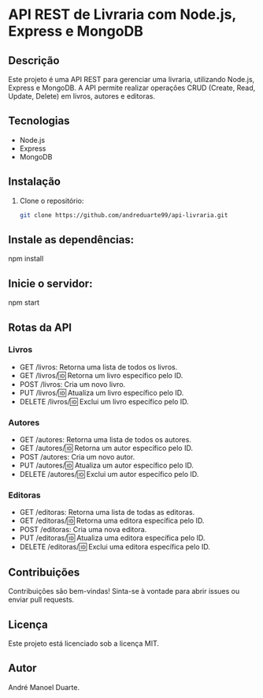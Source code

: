 # API REST de Livraria com Node.js, Express e MongoDB

## Descrição

Este projeto é uma API REST para gerenciar uma livraria, utilizando Node.js, Express e MongoDB. A API permite realizar operações CRUD (Create, Read, Update, Delete) em livros, autores e editoras.

## Tecnologias

* Node.js
* Express
* MongoDB

## Instalação

1. Clone o repositório:
   ```bash
   git clone https://github.com/andreduarte99/api-livraria.git
## Instale as dependências:
npm install

## Inicie o servidor:
npm start

## Rotas da API
### Livros
* GET /livros: Retorna uma lista de todos os livros.
* GET /livros/:id: Retorna um livro específico pelo ID.
* POST /livros: Cria um novo livro.
* PUT /livros/:id: Atualiza um livro específico pelo ID.
* DELETE /livros/:id: Exclui um livro específico pelo ID.
  
### Autores
* GET /autores: Retorna uma lista de todos os autores.
* GET /autores/:id: Retorna um autor específico pelo ID.
* POST /autores: Cria um novo autor.
* PUT /autores/:id: Atualiza um autor específico pelo ID.
* DELETE /autores/:id: Exclui um autor específico pelo ID.
  
### Editoras
* GET /editoras: Retorna uma lista de todas as editoras.
* GET /editoras/:id: Retorna uma editora específica pelo ID.
* POST /editoras: Cria uma nova editora.
* PUT /editoras/:id: Atualiza uma editora específica pelo ID.
* DELETE /editoras/:id: Exclui uma editora específica pelo ID.

## Contribuições
Contribuições são bem-vindas! Sinta-se à vontade para abrir issues ou enviar pull requests.

## Licença
Este projeto está licenciado sob a licença MIT.

## Autor
André Manoel Duarte.

